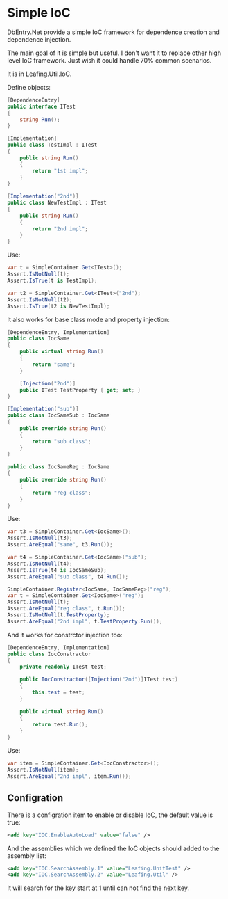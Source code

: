 Simple IoC
==========

DbEntry.Net provide a simple IoC framework for dependence creation and dependence injection.

The main goal of it is simple but useful. I don't want it to replace other high level IoC framework. Just wish it could handle 70% common scenarios.

It is in Leafing.Util.IoC.

Define objects:

````c#
[DependenceEntry]
public interface ITest
{
    string Run();
}

[Implementation]
public class TestImpl : ITest
{
    public string Run()
    {
        return "1st impl";
    }
}

[Implementation("2nd")]
public class NewTestImpl : ITest
{
    public string Run()
    {
        return "2nd impl";
    }
}
````

Use:

````c#
var t = SimpleContainer.Get<ITest>();
Assert.IsNotNull(t);
Assert.IsTrue(t is TestImpl);

var t2 = SimpleContainer.Get<ITest>("2nd");
Assert.IsNotNull(t2);
Assert.IsTrue(t2 is NewTestImpl);
````

It also works for base class mode and property injection:

````c#
[DependenceEntry, Implementation]
public class IocSame
{
    public virtual string Run()
    {
        return "same";
    }

    [Injection("2nd")]
    public ITest TestProperty { get; set; }
}

[Implementation("sub")]
public class IocSameSub : IocSame
{
    public override string Run()
    {
        return "sub class";
    }
}

public class IocSameReg : IocSame
{
    public override string Run()
    {
        return "reg class";
    }
}
````

Use:

````c#
var t3 = SimpleContainer.Get<IocSame>();
Assert.IsNotNull(t3);
Assert.AreEqual("same", t3.Run());

var t4 = SimpleContainer.Get<IocSame>("sub");
Assert.IsNotNull(t4);
Assert.IsTrue(t4 is IocSameSub);
Assert.AreEqual("sub class", t4.Run());

SimpleContainer.Register<IocSame, IocSameReg>("reg");
var t = SimpleContainer.Get<IocSame>("reg");
Assert.IsNotNull(t);
Assert.AreEqual("reg class", t.Run());
Assert.IsNotNull(t.TestProperty);
Assert.AreEqual("2nd impl", t.TestProperty.Run());
````

And it works for constrctor injection too:

````c#
[DependenceEntry, Implementation]
public class IocConstractor
{
    private readonly ITest test;

    public IocConstractor([Injection("2nd")]ITest test)
    {
        this.test = test;
    }

    public virtual string Run()
    {
        return test.Run();
    }
}
````

Use:

````c#
var item = SimpleContainer.Get<IocConstractor>();
Assert.IsNotNull(item);
Assert.AreEqual("2nd impl", item.Run());
````

Configration
----------

There is a configration item to enable or disable IoC, the default value is true:

````xml
<add key="IOC.EnableAutoLoad" value="false" />
````

And the assemblies which we defined the IoC objects should added to the assembly list:

````xml
<add key="IOC.SearchAssembly.1" value="Leafing.UnitTest" />
<add key="IOC.SearchAssembly.2" value="Leafing.Util" />
````

It will search for the key start at 1 until can not find the next key.

